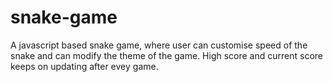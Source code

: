 # snake-game

A javascript based snake game, where user can customise speed of the snake and can modify the theme of the game. High score and current score keeps on updating after evey game.   
